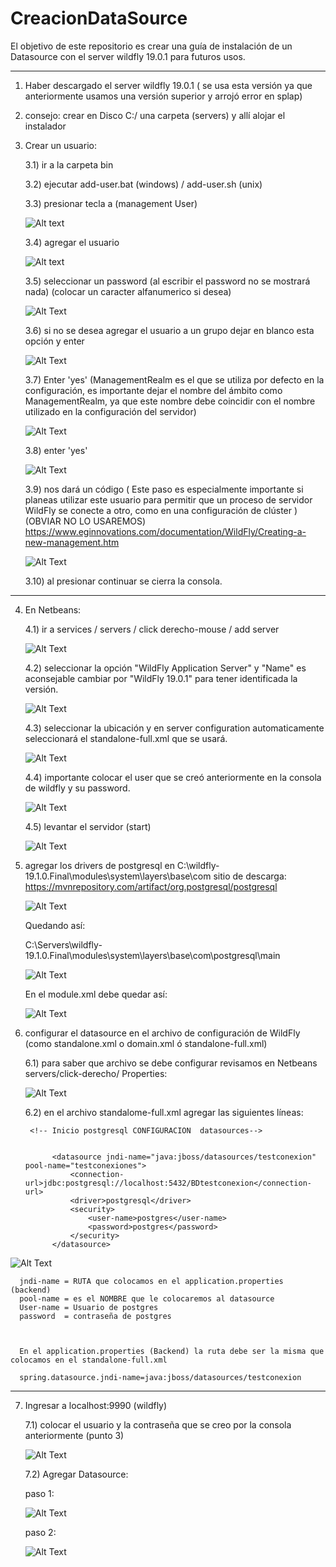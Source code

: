 # CreacionDataSource
El objetivo de este repositorio es crear una guía de instalación de un Datasource con el server wildfly 19.0.1 para futuros usos.

------------------------------------------------------------------------------------------------------------------------------------------


1) Haber descargado el server wildfly 19.0.1 ( se usa esta versión ya que anteriormente usamos una versión superior y arrojó error en splap)
   
2) consejo: crear en Disco C:/ una carpeta (servers) y allí alojar el instalador

3) Crear un usuario:
   
   3.1) ir a la carpeta bin
   
   3.2) ejecutar add-user.bat  (windows)  /  add-user.sh (unix)
   
   3.3) presionar tecla a (management User)
   
   ![Alt text](https://github.com/NoelTejeda/CreacionDataSource/blob/main/datasource/paso1.png)
 
   

   3.4) agregar el usuario

   ![Alt text](https://github.com/NoelTejeda/CreacionDataSource/blob/main/datasource/paso2.png)
   

   3.5) seleccionar un password (al escribir el password no se mostrará nada) (colocar un caracter alfanumerico si desea)
   
   ![Alt Text](https://github.com/NoelTejeda/CreacionDataSource/blob/main/datasource/paso3.png)

   3.6) si no se desea agregar el usuario a un grupo dejar en blanco esta opción y enter

   ![Alt Text](https://github.com/NoelTejeda/CreacionDataSource/blob/main/datasource/paso4.png)
   
   3.7) Enter 'yes' (ManagementRealm es el que se utiliza por defecto en la configuración, es importante dejar el nombre del ámbito como ManagementRealm, ya que este nombre debe coincidir con el nombre 
        utilizado en la configuración del servidor)

   ![Alt Text](https://github.com/NoelTejeda/CreacionDataSource/blob/main/datasource/paso5.png)

   3.8) enter 'yes'

   ![Alt Text](https://github.com/NoelTejeda/CreacionDataSource/blob/main/datasource/paso6.png)

   3.9) nos dará un código ( Este paso es especialmente importante si planeas utilizar este usuario para permitir que un proceso de servidor WildFly se conecte a otro, como en una configuración de clúster ) 
        (OBVIAR NO LO USAREMOS)
         https://www.eginnovations.com/documentation/WildFly/Creating-a-new-management.htm

   ![Alt Text](https://github.com/NoelTejeda/CreacionDataSource/blob/main/datasource/paso7.png)

   3.10) al presionar continuar se cierra la consola.


  -----------------------------------------------------------------------------


   
   4) En Netbeans:
  
      
      4.1) ir a services / servers / click derecho-mouse / add server

      ![Alt Text](https://github.com/NoelTejeda/CreacionDataSource/blob/main/datasource/paso%204.1.png)   


      4.2) seleccionar la opción "WildFly Application Server" y "Name" es aconsejable cambiar por "WildFly 19.0.1" para tener
           identificada la versión.

      ![Alt Text](https://github.com/NoelTejeda/CreacionDataSource/blob/main/datasource/paso4.2.png)


      4.3) seleccionar la ubicación y en server configuration automaticamente seleccionará el standalone-full.xml que se usará.

      ![Alt Text](https://github.com/NoelTejeda/CreacionDataSource/blob/main/datasource/paso4.3.png)
      

      4.4) importante colocar el user que se creó anteriormente en la consola de wildfly y su password.

      ![Alt Text](https://github.com/NoelTejeda/CreacionDataSource/blob/main/datasource/paso4.4.png)


      4.5) levantar el servidor (start)

      ![Alt Text](https://github.com/NoelTejeda/CreacionDataSource/blob/main/datasource/paso4.5.png)



   5) agregar los drivers de postgresql en C:\wildfly-19.1.0.Final\modules\system\layers\base\com
      sitio de descarga: https://mvnrepository.com/artifact/org.postgresql/postgresql

      ![Alt Text](https://github.com/NoelTejeda/CreacionDataSource/blob/main/datasource/GuardarDriversPostgres.png)

      Quedando así:
      
      C:\Servers\wildfly-19.1.0.Final\modules\system\layers\base\com\postgresql\main

      ![Alt Text](https://github.com/NoelTejeda/CreacionDataSource/blob/main/datasource/QuedandoAs%C3%AD.png)
       
            

      En el module.xml debe quedar así:

      ![Alt Text](https://github.com/NoelTejeda/CreacionDataSource/blob/main/datasource/module.xml.png)



  7)  configurar el datasource en el archivo de configuración de WildFly (como standalone.xml o 
       domain.xml ó standalone-full.xml)


      6.1) para saber que archivo se debe configurar revisamos en Netbeans servers/click-derecho/ Properties:

      ![Alt Text](https://github.com/NoelTejeda/CreacionDataSource/blob/main/datasource/Standalone-full.png)


      6.2) en el archivo standalome-full.xml agregar las siguientes líneas:

           <!-- Inicio postgresql CONFIGURACION  datasources--> 

 
                <datasource jndi-name="java:jboss/datasources/testconexion" pool-name="testconexiones">   
                    <connection-url>jdbc:postgresql://localhost:5432/BDtestconexion</connection-url>   
                    <driver>postgresql</driver>   
                    <security>   
                        <user-name>postgres</user-name>   
                        <password>postgres</password>   
                    </security>   
                </datasource>

         <!--  Fin postgresql CONFIGURACION  datasources-->


   ![Alt Text](https://github.com/NoelTejeda/CreacionDataSource/blob/main/datasource/ConfiguracionAgregadaalStandalone.png)



      jndi-name = RUTA que colocamos en el application.properties (backend)
      pool-name = es el NOMBRE que le colocaremos al datasource
      User-name = Usuario de postgres
      password  = contraseña de postgres



      En el application.properties (Backend) la ruta debe ser la misma que colocamos en el standalone-full.xml
      
      spring.datasource.jndi-name=java:jboss/datasources/testconexion


    
 ----------------------------------------------------------------------------------------------------------------------------------
 7) Ingresar a localhost:9990 (wildfly)

    7.1) colocar el usuario y la contraseña que se creo por la consola anteriormente (punto 3)

   
    ![Alt Text](https://github.com/NoelTejeda/CreacionDataSource/blob/main/datasource/localhost9990.png)


    7.2) Agregar Datasource:

    paso 1:
    
    ![Alt Text](https://github.com/NoelTejeda/CreacionDataSource/blob/main/datasource/AddDataSource1.png)

    paso 2:

    ![Alt Text](https://github.com/NoelTejeda/CreacionDataSource/blob/main/datasource/AddDataSource2.png)

    
      
